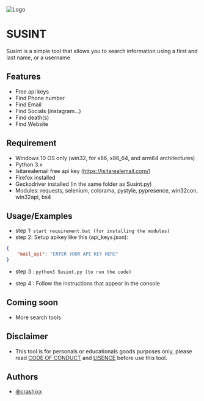 ![Logo](https://imgur.com/cemwggZ.png)


# SUSINT
Susint is a simple tool that allows you to search information using a first and last name, or a username

## Features
- Free api keys 
- Find Phone number
- Find Email
- Find Socials (instagram...)
- Find death(s)
- Find Website

## Requirement
- Windows 10 OS only (win32, for x86, x86_64, and arm64 architectures)
- Python 3.x 
- Isitarealemail free api key (https://isitarealemail.com/)
- Firefox installed
- Geckodriver installed (in the same folder as Susint.py)
- Modules: requests, selenium, colorama, pystyle, pypresence, win32con, win32api, bs4




## Usage/Examples

- step 1: ```start requirement.bat (for installing the modules)```
- step 2:  Setup apikey like this  (api_keys.json):
```json
{
    "mail_api": "ENTER YOUR API KEY HERE"
}
```
- step 3 : ```python3 Susint.py (to run the code)```

- step 4 : Follow the instructions that appear in the console

## Coming soon 
- More search tools

## Disclaimer 
- This tool is for personals or educationals goods purposes only, please read [CODE OF CONDUCT](https://github.com/crashixx/Susint/blob/main/CODE_OF_CONDUCT.md) and [LISENCE](https://github.com/crashixx/Susint/blob/main/Susint_license) before use this tool.
## Authors

- [@crashixx](https://www.github.com/crashixx)

